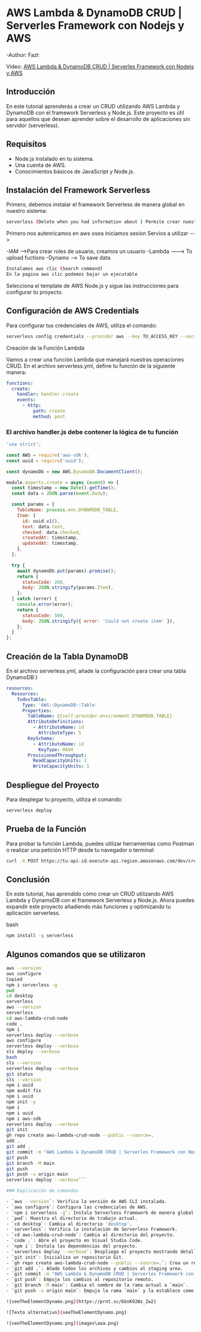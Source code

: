 # AWS Lambda & DynamoDB CRUD | Serverles Framework con Nodejs y AWS

-Author: Fazt

Video: [AWS Lambda & DynamoDB CRUD | Serverles Framework con Nodejs y AWS](https://www.youtube.com/watch?v=wvux4WOU5dc&t=3942s)

## Introducción

En este tutorial aprenderás a crear un CRUD utilizando AWS Lambda y DynamoDB con el framework Serverless y Node.js. Este proyecto es útil para aquellos que desean aprender sobre el desarrollo de aplicaciones sin servidor (serverless).

## Requisitos

- Node.js instalado en tu sistema.
- Una cuenta de AWS.
- Conocimientos básicos de JavaScript y Node.js.

## Instalación del Framework Serverless

Primero, debemos instalar el framework Serverless de manera global en nuestro sistema:

```bash
serverless (Delete when you had information about ) Permite crear nuestras funciones localmente
```

Primero nos autenricamos en aws osea iniciamos sesion
Servios a utilizar -->

  -IAM -->Para crear roles de usuario, creamos un usuario
  -Lambda ---> To upload fuctions
  -Dynamo --> To save data

```bash
Instalamos aws clic (Search command)
En la pagina aws clic podemos bajar un ejecutable
```

Selecciona el template de AWS Node.js y sigue las instrucciones para configurar tu proyecto.

## Configuración de AWS Credentials

Para configurar tus credenciales de AWS, utiliza el comando:

```bash
serverless config credentials --provider aws --key TU_ACCESS_KEY --secret TU_SECRET_KEY
```

Creación de la Función Lambda

Vamos a crear una función Lambda que manejará nuestras operaciones CRUD. En el archivo serverless.yml, define tu función de la siguiente manera:

```yml
functions:
  create:
    handler: handler.create
    events:
      - http:
          path: create
          method: post
```

### El archivo handler.js debe contener la lógica de tu función

```javascript
'use strict';

const AWS = require('aws-sdk');
const uuid = require('uuid');

const dynamoDb = new AWS.DynamoDB.DocumentClient();

module.exports.create = async (event) => {
  const timestamp = new Date().getTime();
  const data = JSON.parse(event.body);

  const params = {
    TableName: process.env.DYNAMODB_TABLE,
    Item: {
      id: uuid.v1(),
      text: data.text,
      checked: data.checked,
      createdAt: timestamp,
      updatedAt: timestamp,
    },
  };

  try {
    await dynamoDb.put(params).promise();
    return {
      statusCode: 200,
      body: JSON.stringify(params.Item),
    };
  } catch (error) {
    console.error(error);
    return {
      statusCode: 500,
      body: JSON.stringify({ error: 'Could not create item' }),
    };
  }
};
```

## Creación de la Tabla DynamoDB

En el archivo serverless.yml, añade la configuración para crear una tabla DynamoDB:}

```yml
resources:
  Resources:
    TodosTable:
      Type: 'AWS::DynamoDB::Table'
      Properties:
        TableName: ${self:provider.environment.DYNAMODB_TABLE}
        AttributeDefinitions:
          - AttributeName: id
            AttributeType: S
        KeySchema:
          - AttributeName: id
            KeyType: HASH
        ProvisionedThroughput:
          ReadCapacityUnits: 1
          WriteCapacityUnits: 1
```

## Despliegue del Proyecto

Para desplegar tu proyecto, utiliza el comando:

```bash
serverless deploy
```

## Prueba de la Función

Para probar la función Lambda, puedes utilizar herramientas como Postman o realizar una petición HTTP desde tu navegador o terminal:

```bash
curl -X POST https://tu-api-id.execute-api.region.amazonaws.com/dev/create --data '{ "text": "Learn Serverless", "checked": true }'
```

## Conclusión

En este tutorial, has aprendido cómo crear un CRUD utilizando AWS Lambda y DynamoDB con el framework Serverless y Node.js. Ahora puedes expandir este proyecto añadiendo más funciones y optimizando tu aplicación serverless.

bash

```bash
npm install -g serverless
```

## Algunos comandos que se utilizaron

```bash
aws --version
aws configure
Copied
npm i serverless -g
pwd
cd desktop
serverless
aws --version
serverless
cd aws-lambda-crud-node
code .
npm i
serverless deploy --verbose
aws configure
serverless deploy --verbose
sls deploy --verbose
bash
sls --version
serverless deploy --verbose
git status
sls --version
npm i uuid
npm audit fix
npm i uuid
npm init -y
npm i
npm i uuid
npm i aws-sdk
serverless deploy --verbose
git init
gh repo create aws-lambda-crud-node --public --source=.
add .
git add .
git commit -m "AWS Lambda & DynamoDB CRUD | Serverles Framework con Nodejs y AWS"
git push
git branch -M main
git push
git push -u origin main
serverless deploy --verbose```

### Explicación de comandos

- `aws --version`: Verifica la versión de AWS CLI instalada.
- `aws configure`: Configura las credenciales de AWS.
- `npm i serverless -g`: Instala Serverless Framework de manera global.
- `pwd`: Muestra el directorio de trabajo actual.
- `cd desktop`: Cambia al directorio 'desktop'.
- `serverless`: Verifica la instalación de Serverless Framework.
- `cd aws-lambda-crud-node`: Cambia al directorio del proyecto.
- `code .`: Abre el proyecto en Visual Studio Code.
- `npm i`: Instala las dependencias del proyecto.
- `serverless deploy --verbose`: Despliega el proyecto mostrando detalles del proceso.
- `git init`: Inicializa un repositorio Git.
- `gh repo create aws-lambda-crud-node --public --source=.`: Crea un repositorio público en GitHub y sube el código fuente.
- `git add .`: Añade todos los archivos y cambios al staging area.
- `git commit -m "AWS Lambda & DynamoDB CRUD | Serverles Framework con Nodejs y AWS"`: Hace un commit con el mensaje especificado.
- `git push`: Empuja los cambios al repositorio remoto.
- `git branch -M main`: Cambia el nombre de la rama actual a `main`.
- `git push -u origin main`: Empuja la rama `main` y la establece como la predeterminada para futuras operaciones.

![seeTheElementDynamo.png](https://prnt.sc/6bnK92Wz_Zw2)

![Texto alternativo](seeTheElementDynamo.png)

![seeTheElementDynamo.png](images\aaa.png)
